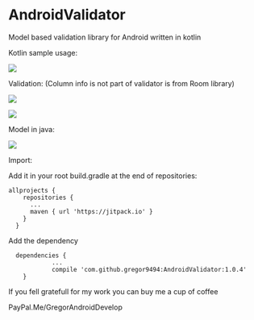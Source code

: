 # AndroidValidator
Model based validation library for Android written in kotlin

Kotlin sample usage:

![](https://image.ibb.co/gLn6RS/validator_1.png)



Validation:  (Column info is not part of validator is from Room library)

![](https://i.imgur.com/OaMcIXR.png)

![](https://i.imgur.com/1gLltEK.png)



Model in java:

![](https://i.imgur.com/39e1Bqb.png)


Import:

Add it in your root build.gradle at the end of repositories:

    allprojects {
        repositories {
          ...
          maven { url 'https://jitpack.io' }
        }
      }
      
Add the dependency

      dependencies {
                ...
                compile 'com.github.gregor9494:AndroidValidator:1.0.4'
        }




If you fell gratefull for my work you can buy me a cup of coffee

PayPal.Me/GregorAndroidDevelop
